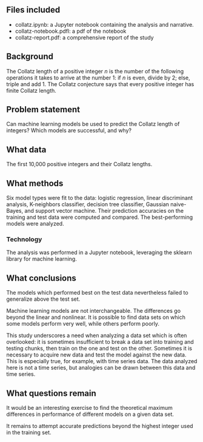 ## Files included

- collatz.ipynb: a Jupyter notebook containing the analysis and narrative.
- collatz-notebook.pdfl: a pdf of the notebook
- collatz-report.pdf: a comprehensive report of the study

## Background

The Collatz length of a positive integer _n_ is the number of the following operations it takes to arrive at the number 1: if _n_ is even, divide by 2; else, triple and add 1. The Collatz conjecture says that every positive integer has finite Collatz length.

## Problem statement

Can machine learning models be used to predict the Collatz length of integers? Which models are successful, and why?

## What data

The first 10,000 positive integers and their Collatz lengths.

## What methods

Six model types were fit to the data: logistic regression, linear discriminant analysis, K-neighbors classifier, decision tree classifier, Gaussian naive-Bayes, and support vector machine. Their prediction accuracies on the training and test data were computed and compared. The best-performing models were analyzed.

### Technology

The analysis was performed in a Jupyter notebook, leveraging the sklearn library for machine learning.

## What conclusions

The models which performed best on the test data nevertheless failed to generalize above the test set.

Machine learning models are not interchangeable. The differences go beyond the linear and nonlinear. It is possible to find data sets on which some models perform very well, while others perform poorly. 

This study underscores a need when analyzing a data set which is often overlooked: it is sometimes insufficient to break a data set into training and testing chunks, then train on the one and test on the other. Sometimes it is necessary to acquire new data and test the model against the new data. This is especially true, for example, with time series data. The data analyzed here is not a time series, but analogies can be drawn between this data and time series.

## What questions remain

It would be an interesting exercise to find the theoretical maximum differences in performance of different models on a given data set.

It remains to attempt accurate predictions beyond the highest integer used in the training set.
